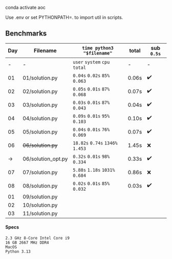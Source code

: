 conda activate aoc

Use .env or set PYTHONPATH=. to import util in scripts.

## Benchmarks

| Day   | Filename        | `time python3 "$filename"`    | total  | sub `0.5s` |
| ----- | --------------- | ----------------------------- | ------ | -------- |
| -     | -               | `user` `system` `cpu` `total` | -      | - |
| 01    | 01/solution.py  | `0.04s` `0.02s` `85%` `0.063` | 0.06s  | ✔️ |
| 02    | 02/solution.py  | `0.05s` `0.01s` `87%` `0.068` | 0.07s  | ✔️ |
| 03    | 03/solution.py  | `0.03s` `0.01s` `87%` `0.043` | 0.04s  | ✔️ |
| 04    | 04/solution.py  | `0.09s` `0.01s` `95%` `0.103` | 0.10s  | ✔️ |
| 05    | 05/solution.py  | `0.04s` `0.01s` `76%` `0.069` | 0.07s  | ✔️ |
| 06    | ~~06/solution.py~~  | `18.82s` `0.74s` `1346%` `1.453` | 1.45s   | ❌ |
|  ->   | 06/solution_opt.py | `0.32s` `0.01s` `98%` `0.334` | 0.33s  | ✔️ |
| 07    | 07/solution.py  | `5.88s` `1.18s` `1031%` `0.684` | 0.86s  | ❌ |
| 08    | 08/solution.py  | `0.02s` `0.01s` `85%` `0.032` |  0.03s  | ✔️ |
| 01    | 09/solution.py  ||
| 02    | 10/solution.py  ||
| 03    | 11/solution.py  ||

#### Specs
```
2.3 GHz 8-Core Intel Core i9
16 GB 2667 MHz DDR4
MacOS
Python 3.13
```
